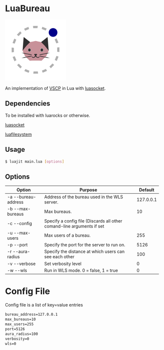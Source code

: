 # LuaBureau

<img src="https://raw.githubusercontent.com/ANormalTwig/LuaBureau/main/icon.png" width="200" height="200">

An implementation of [VSCP](https://github.com/LeadRDRK/OpenBureau/blob/main/docs/Protocol.md) in Lua with [luasocket](https://github.com/lunarmodules/luasocket).

## Dependencies

To be installed with luarocks or otherwise.

[luasocket](https://github.com/lunarmodules/luasocket)

[luafilesystem](https://github.com/lunarmodules/luafilesystem)

## Usage

```bash
$ luajit main.lua [options]
```

## Options

| Option | Purpose | Default |
|--------|---------|---------|
| -a --bureau-address | Address of the bureau used in the WLS server. | 127.0.0.1 |
| -b --max-bureaus | Max bureaus. | 10 |
| -c --config | Specify a config file (Discards all other comand-line arguments if set | |
| -u --max-users | Max users of a bureau. | 255 |
| -p --port | Specify the port for the server to run on. | 5126 |
| -r --aura-radius | Specify the distance at which users can see each other | 100 |
| -v --verbose | Set verbosity level | 0 |
| -w --wls | Run in WLS mode. 0 = false, 1 = true | 0 |

# Config File

Config file is a list of key=value entries

```
bureau_address=127.0.0.1
max_bureaus=10
max_users=255
port=5126
aura_radius=100
verbosity=0
wls=0
```


